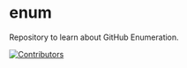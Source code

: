 # enum
Repository to learn about GitHub Enumeration.
























































































[![Contributors](https://img.shields.io/badge/Contributors-3-brightgreen)](https://github.com/EurydiceCorp/enum/graphs/contributors)
